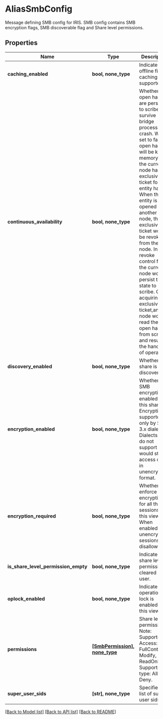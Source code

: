 # AliasSmbConfig

Message defining SMB config for IRIS. SMB config contains SMB encryption flags, SMB discoverable flag and Share level permissions.

## Properties
Name | Type | Description | Notes
------------ | ------------- | ------------- | -------------
**caching_enabled** | **bool, none_type** | Indicate if offline file caching is supported. | [optional] 
**continuous_availability** | **bool, none_type** | Whether file open handles are persisted to scribe to survive bridge process crash. When set to false, open handles will be kept in memory until the current node has exclusive ticket for the entity handle. When the entity is opened from another node, the exclusive ticket would be revoked from the node. In revoke control flow, the current node would persist the state to scribe. On acquiring the exclusive ticket,another node would read the file open handles from scribe and resume the handling of operation. | [optional] 
**discovery_enabled** | **bool, none_type** | Whether the share is discoverable. | [optional] 
**encryption_enabled** | **bool, none_type** | Whether SMB encryption is enabled for this share. Encryption is supported only by SMB 3.x dialects. Dialects that do not support would still access data in unencrypted format. | [optional] 
**encryption_required** | **bool, none_type** | Whether to enforce encryption for all the sessions for this view. When enabled all unencrypted sessions are disallowed. | [optional] 
**is_share_level_permission_empty** | **bool, none_type** | Indicate if share level permission is cleared by user. | [optional] 
**oplock_enabled** | **bool, none_type** | Indicate the operation lock is enabled by this view. | [optional] 
**permissions** | [**[SmbPermission], none_type**](SmbPermission.md) | Share level permissions. Note: Supported Access: FullControl, Modify, ReadOnly. Supported type: Allow, Deny. | [optional] 
**super_user_sids** | **[str], none_type** | Specifies a list of super user sids. | [optional] 

[[Back to Model list]](../README.md#documentation-for-models) [[Back to API list]](../README.md#documentation-for-api-endpoints) [[Back to README]](../README.md)



